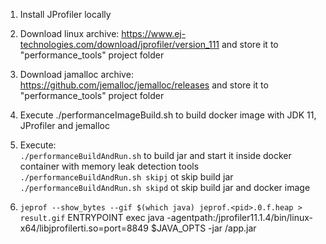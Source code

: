 1. Install JProfiler locally
2. Download linux archive: https://www.ej-technologies.com/download/jprofiler/version_111 and store it to "performance_tools" project folder
3. Download jamalloc archive: https://github.com/jemalloc/jemalloc/releases and store it to "performance_tools" project folder
4. Execute ./performanceImageBuild.sh to build docker image with JDK 11, JProfiler and jemalloc
5. Execute:    
   `./performanceBuildAndRun.sh` to build jar and start it inside docker container with memory leak detection tools    
   `./performanceBuildAndRun.sh skipj` ot skip build jar    
   `./performanceBuildAndRun.sh skipd` ot skip build jar and docker image    
   
6. `jeprof --show_bytes --gif $(which java) jeprof.<pid>.0.f.heap > result.gif`
   ENTRYPOINT exec java -agentpath:/jprofiler11.1.4/bin/linux-x64/libjprofilerti.so=port=8849 $JAVA_OPTS -jar /app.jar
